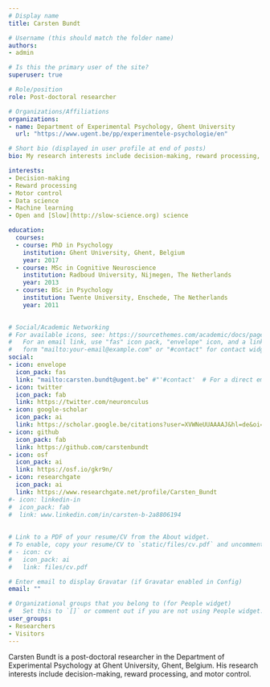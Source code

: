 ```yaml
---
# Display name
title: Carsten Bundt

# Username (this should match the folder name)
authors:
- admin

# Is this the primary user of the site?
superuser: true

# Role/position
role: Post-doctoral researcher

# Organizations/Affiliations
organizations:
- name: Department of Experimental Psychology, Ghent University
  url: "https://www.ugent.be/pp/experimentele-psychologie/en"

# Short bio (displayed in user profile at end of posts)
bio: My research interests include decision-making, reward processing, and motor control.

interests:
- Decision-making
- Reward processing
- Motor control
- Data science
- Machine learning
- Open and [Slow](http://slow-science.org) science

education:
  courses:
  - course: PhD in Psychology
    institution: Ghent University, Ghent, Belgium
    year: 2017
  - course: MSc in Cognitive Neuroscience
    institution: Radboud University, Nijmegen, The Netherlands
    year: 2013
  - course: BSc in Psychology
    institution: Twente University, Enschede, The Netherlands
    year: 2011
    

# Social/Academic Networking
# For available icons, see: https://sourcethemes.com/academic/docs/page-builder/#icons
#   For an email link, use "fas" icon pack, "envelope" icon, and a link in the
#   form "mailto:your-email@example.com" or "#contact" for contact widget.
social:
- icon: envelope
  icon_pack: fas
  link: "mailto:carsten.bundt@ugent.be" #"'#contact'  # For a direct email link, use "mailto:test@example.org".
- icon: twitter
  icon_pack: fab
  link: https://twitter.com/neuronculus
- icon: google-scholar
  icon_pack: ai
  link: https://scholar.google.be/citations?user=XVWNeUUAAAAJ&hl=de&oi=ao
- icon: github
  icon_pack: fab
  link: https://github.com/carstenbundt
- icon: osf
  icon_pack: ai
  link: https://osf.io/gkr9n/
- icon: researchgate
  icon_pack: ai
  link: https://www.researchgate.net/profile/Carsten_Bundt
#- icon: linkedin-in
#  icon_pack: fab
#  link: www.linkedin.com/in/carsten-b-2a8806194
  
  
# Link to a PDF of your resume/CV from the About widget.
# To enable, copy your resume/CV to `static/files/cv.pdf` and uncomment the lines below.
# - icon: cv
#   icon_pack: ai
#   link: files/cv.pdf

# Enter email to display Gravatar (if Gravatar enabled in Config)
email: ""

# Organizational groups that you belong to (for People widget)
#   Set this to `[]` or comment out if you are not using People widget.
user_groups:
- Researchers
- Visitors
---
```


Carsten Bundt is a post-doctoral researcher in the Department of Experimental Psychology at Ghent University, Ghent, Belgium. His research interests include decision-making, reward processing, and motor control. 
